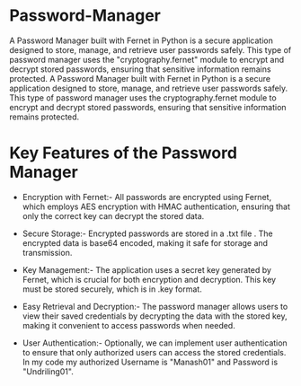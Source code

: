 # Password-Manager
A Password Manager built with Fernet in Python is a secure application designed to store, manage, and retrieve user passwords safely. This type of password manager uses the "cryptography.fernet" module to encrypt and decrypt stored passwords, ensuring that sensitive information remains protected.
A Password Manager built with Fernet in Python is a secure application designed to store, manage, and retrieve user passwords safely. This type of password manager uses the cryptography.fernet module to encrypt and decrypt stored passwords, ensuring that sensitive information remains protected.

# Key Features of the Password Manager
- Encryption with Fernet:- All passwords are encrypted using Fernet, which employs AES encryption with HMAC authentication, ensuring that only the correct key can decrypt the stored data.

- Secure Storage:- Encrypted passwords are stored in a .txt file . The encrypted data is base64 encoded, making it safe for storage and transmission.

- Key Management:- The application uses a secret key generated by Fernet, which is crucial for both encryption and decryption. This key must be stored securely, which is in .key format.

- Easy Retrieval and Decryption:- The password manager allows users to view their saved credentials by decrypting the data with the stored key, making it convenient to access passwords when needed.

- User Authentication:- Optionally, we can implement user authentication to ensure that only authorized users can access the stored credentials. In my code my authorized Username is "Manash01" and Password is "Undriling01".
